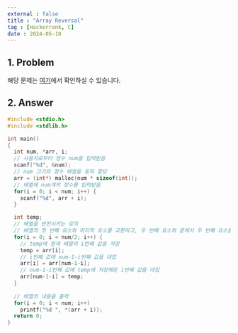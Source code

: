 ```yaml
---
external : false
title : "Array Reversal"
tag : [Hackerrank, C]
date : 2024-05-18
---
```


## 1. Problem

해당 문제는 [여기](https://www.hackerrank.com/challenges/reverse-array-c/problem?isFullScreen=true)에서 확인하실 수 있습니다.

## 2. Answer

```cpp
#include <stdio.h>
#include <stdlib.h>

int main()
{
  int num, *arr, i;
  // 사용자로부터 정수 num을 입력받음
  scanf("%d", &num);
  // num 크기의 정수 배열을 동적 할당
  arr = (int*) malloc(num * sizeof(int));
  // 배열에 num개의 정수를 입력받음
  for(i = 0; i < num; i++) {
    scanf("%d", arr + i);
  }

  int temp;
  // 배열을 반전시키는 로직
  // 배열의 첫 번째 요소와 마지막 요소를 교환하고, 두 번째 요소와 끝에서 두 번째 요소를 교환하는 식으로 진행
  for(i = 0; i < num/2; i++) {
    // temp에 현재 배열의 i번째 값을 저장
    temp = arr[i];
    // i번째 값에 num-1-i번째 값을 대입
    arr[i] = arr[num-1-i];
    // num-1-i번째 값에 temp에 저장해둔 i번째 값을 대입
    arr[num-1-i] = temp;
  }
  
  // 배열의 내용을 출력
  for(i = 0; i < num; i++)
    printf("%d ", *(arr + i));
  return 0;
}
```
